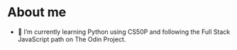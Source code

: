 # About me
- 🌱 I’m currently learning Python using CS50P and following the Full Stack JavaScript path on The Odin Project.
<!--
- 🔭 I’m currently working on ...
- 🤔 I’m looking for help with ...
- 📫 How to reach me:
--!>

